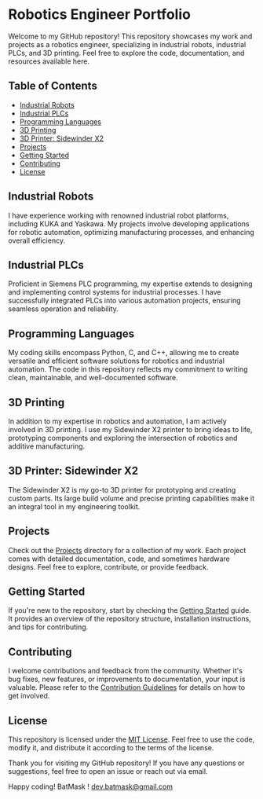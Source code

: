 # Robotics Engineer Portfolio

Welcome to my GitHub repository! This repository showcases my work and projects as a robotics engineer, specializing in industrial robots, industrial PLCs, and 3D printing. Feel free to explore the code, documentation, and resources available here.

## Table of Contents
- [Industrial Robots](#industrial-robots)
- [Industrial PLCs](#industrial-plcs)
- [Programming Languages](#programming-languages)
- [3D Printing](#3d-printing)
- [3D Printer: Sidewinder X2](#3d-printer-sidewinder-x2)
- [Projects](#projects)
- [Getting Started](#getting-started)
- [Contributing](#contributing)
- [License](#license)

## Industrial Robots
I have experience working with renowned industrial robot platforms, including KUKA and Yaskawa. My projects involve developing applications for robotic automation, optimizing manufacturing processes, and enhancing overall efficiency.

## Industrial PLCs
Proficient in Siemens PLC programming, my expertise extends to designing and implementing control systems for industrial processes. I have successfully integrated PLCs into various automation projects, ensuring seamless operation and reliability.

## Programming Languages
My coding skills encompass Python, C, and C++, allowing me to create versatile and efficient software solutions for robotics and industrial automation. The code in this repository reflects my commitment to writing clean, maintainable, and well-documented software.

## 3D Printing
In addition to my expertise in robotics and automation, I am actively involved in 3D printing. I use my Sidewinder X2 printer to bring ideas to life, prototyping components and exploring the intersection of robotics and additive manufacturing.

## 3D Printer: Sidewinder X2
The Sidewinder X2 is my go-to 3D printer for prototyping and creating custom parts. Its large build volume and precise printing capabilities make it an integral tool in my engineering toolkit.

## Projects
Check out the [Projects](./projects) directory for a collection of my work. Each project comes with detailed documentation, code, and sometimes hardware designs. Feel free to explore, contribute, or provide feedback.

## Getting Started
If you're new to the repository, start by checking the [Getting Started](./getting-started.md) guide. It provides an overview of the repository structure, installation instructions, and tips for contributing.

## Contributing
I welcome contributions and feedback from the community. Whether it's bug fixes, new features, or improvements to documentation, your input is valuable. Please refer to the [Contribution Guidelines](./CONTRIBUTING.md) for details on how to get involved.

## License
This repository is licensed under the [MIT License](./LICENSE). Feel free to use the code, modify it, and distribute it according to the terms of the license.

Thank you for visiting my GitHub repository! If you have any questions or suggestions, feel free to open an issue or reach out via email.

Happy coding!
BatMask !
dev.batmask@gmail.com
